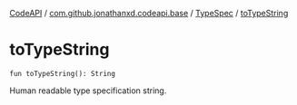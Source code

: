 [CodeAPI](../../index.md) / [com.github.jonathanxd.codeapi.base](../index.md) / [TypeSpec](index.md) / [toTypeString](.)

# toTypeString

`fun toTypeString(): String`

Human readable type specification string.

